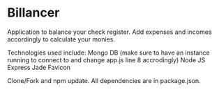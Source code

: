 Billancer
=========

Application to balance your check register. Add expenses and incomes accordingly to calculate your monies.

Technologies used include:
Mongo DB (make sure to have an instance running to connect to and change app.js line 8 accrodingly)
Node JS
Express
Jade
Favicon

Clone/Fork and npm update. All dependencies are in package.json.
